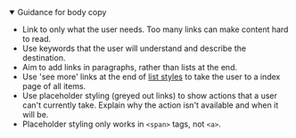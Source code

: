 <details open data-label="body-copy-guidance-accordion" aria-expanded="false">
  <summary>Guidance <span class="visuallyhidden">for body copy</span></summary>
  <div class="accordion-panel">
    <ul>
      <li>Link to only what the user needs. Too many links can make content hard to read.</li>
      <li>Use keywords that the user will understand and describe the destination.</li>
      <li>Aim to add links in paragraphs, rather than lists at the end.</li>
      <li>Use 'see more' links at the end of <a href="section-list-styles.html">list styles</a> to take the user to a index page of all items.</li>
      <li>Use placeholder styling (greyed out links) to show actions that a user can't currently take. Explain why the action isn't available and when it will be.</li>
      <li>Placeholder styling only works in <code>&lt;span&gt;</code> tags, not <code>&lt;a&gt;</code>.</li>
    </ul>
  </div>
</details>
